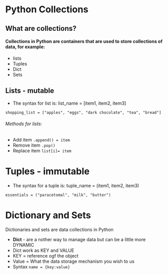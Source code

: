 # Python Collections 

## What are collections?

#### Collections in Python are containers that are used to store collections of data, for example:
- lists
- Tuples
- Dict
- Sets

## Lists - mutable

- The syntax for list is: list_name = [item1, item2, item3]

`shopping_list = ["apples", "eggs", "dark chocolate", "tea", "bread"]`

###### Methods for lists:

- Add item `.append() = item`
- Remove item `.pop()`
- Replace item `list[i]= item`


# Tuples - immutable

- The syntax for a tuple is: tuple_name = (item1, item2, item3)

`essentials = ("paracetomal", "milk", "butter")`

# Dictionary and Sets
Dictionaries and sets are data collections in Python

- **Dict** - are a nother way to manage data  but can be a little more DYNAMIC 
- Dict work as KEY and VALUE
- KEY = reference ogf the object 
- Value =  What the data storage mechanism you wish to us 
- Syntax `name = {key:value}`

